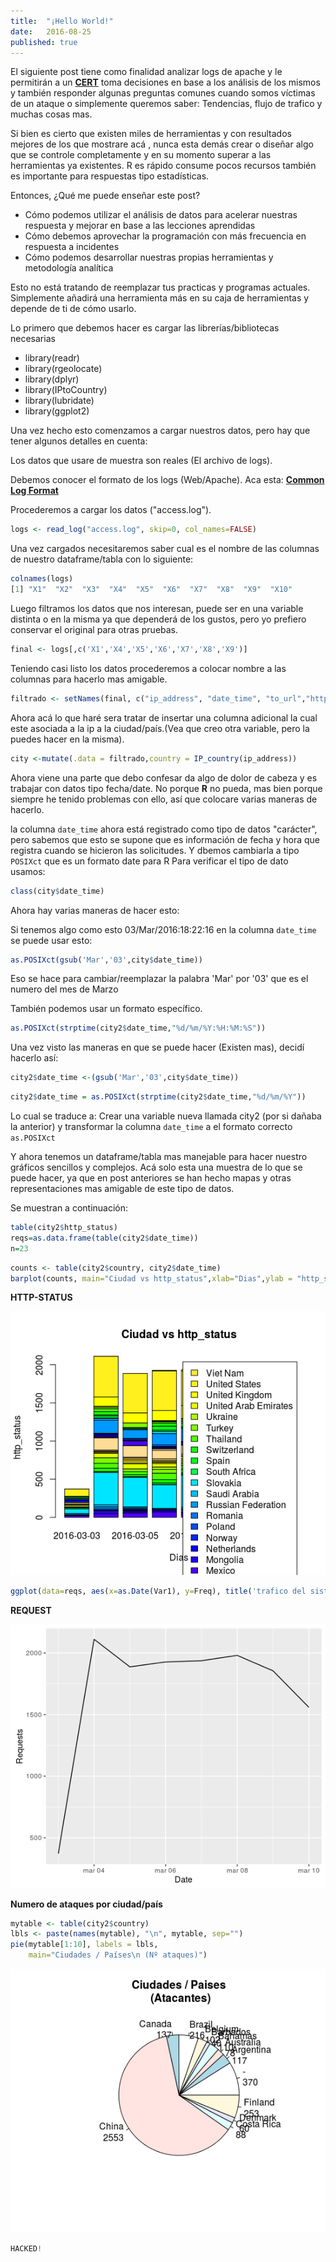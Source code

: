 ```yaml
---
title:  "¡Hello World!"
date:   2016-08-25
published: true
---
```


El siguiente post tiene como finalidad analizar logs de apache  y le permitirán a un [**CERT**](https://es.wikipedia.org/wiki/Equipo_de_Respuesta_ante_Emergencias_Inform%C3%A1ticas) toma decisiones en base a los análisis de los mismos y también responder algunas preguntas comunes cuando somos víctimas de un ataque o simplemente queremos saber: Tendencias, flujo de trafico y muchas cosas mas.

Si bien es cierto que existen miles de herramientas y con resultados mejores de los que mostrare acá , nunca esta demás crear o diseñar algo que se controle completamente y en su momento superar a las herramientas ya existentes. R es rápido consume pocos recursos también es importante para respuestas tipo estadísticas.

Entonces, ¿Qué me puede enseñar este post?

+ Cómo podemos utilizar el análisis de datos para acelerar nuestras respuesta y mejorar en base a las lecciones aprendidas
+ Cómo debemos aprovechar la programación  con más frecuencia en respuesta a incidentes
+ Cómo podemos desarrollar nuestras propias herramientas y metodología analítica

Esto no está tratando de reemplazar tus practicas y programas actuales. Simplemente añadirá una herramienta más en su caja de herramientas y depende de ti de cómo  usarlo.

Lo primero que debemos hacer es cargar las librerías/bibliotecas necesarias 

+ library(readr)
+ library(rgeolocate)
+ library(dplyr)
+ library(IPtoCountry)
+ library(lubridate)
+ library(ggplot2)

Una vez hecho esto comenzamos a cargar nuestros datos, pero hay que tener algunos detalles en cuenta:

Los datos que usare de muestra son reales (El archivo de logs).

Debemos conocer el formato de los logs (Web/Apache). Aca esta: [**Common Log Format**](https://en.wikipedia.org/wiki/Common_Log_Format)

Procederemos a cargar los datos ("access.log").

~~~R
logs <- read_log("access.log", skip=0, col_names=FALSE)
~~~

Una vez cargados necesitaremos saber cual es el nombre de las columnas de nuestro dataframe/tabla con lo siguiente:

~~~R
colnames(logs)
[1] "X1"  "X2"  "X3"  "X4"  "X5"  "X6"  "X7"  "X8"  "X9"  "X10"
~~~

Luego filtramos los datos que nos interesan, puede ser en una variable distinta o en la misma ya que dependerá de los gustos, pero yo prefiero conservar el original para otras pruebas. 

~~~R
final <- logs[,c('X1','X4','X5','X6','X7','X8','X9')]
~~~

Teniendo casi listo los datos procederemos a colocar nombre a las columnas para hacerlo mas amigable.

~~~R
filtrado <- setNames(final, c("ip_address", "date_time", "to_url","http_status","client_size","URL", "User-agent"))
~~~

Ahora acá lo que haré sera tratar de insertar una columna adicional la cual este asociada a la ip a la ciudad/país.(Vea que creo otra variable, pero la puedes hacer en la misma).

~~~R
city <-mutate(.data = filtrado,country = IP_country(ip_address))
~~~

Ahora viene una parte que debo confesar da algo de dolor de cabeza y es trabajar con datos tipo fecha/date. No porque **R** no pueda, mas bien porque siempre he tenido problemas con ello, así que colocare varias maneras de hacerlo.

la columna `date_time` ahora está registrado como tipo de datos "carácter", pero sabemos que esto se supone que es información de fecha y hora que registra cuando se hicieron las solicitudes. Y dbemos cambiarla a tipo `POSIXct` que es un formato date para R Para verificar el tipo de dato usamos:

~~~R
class(city$date_time)
~~~

Ahora hay varias maneras de hacer esto: 

Si tenemos algo como esto 03/Mar/2016:18:22:16 en la columna `date_time` se puede usar esto:

~~~R
as.POSIXct(gsub('Mar','03',city$date_time))  
~~~

Eso se hace para cambiar/reemplazar la palabra 'Mar' por '03' que es el numero del mes de Marzo

También podemos usar un formato específico.

~~~R
as.POSIXct(strptime(city2$date_time,"%d/%m/%Y:%H:%M:%S"))
~~~

Una vez visto las maneras en que se puede hacer (Existen mas), decidí hacerlo así:

~~~R
city2$date_time <-(gsub('Mar','03',city$date_time))
~~~

~~~R
city2$date_time = as.POSIXct(strptime(city2$date_time,"%d/%m/%Y"))
~~~

Lo cual se traduce a: Crear una variable nueva llamada city2 (por si dañaba la anterior) y transformar la columna `date_time` a el formato correcto `as.POSIXct`

Y ahora tenemos un dataframe/tabla mas manejable para hacer nuestro gráficos sencillos y complejos. Acá solo esta una muestra de lo que se puede hacer, ya que en post anteriores se han  hecho mapas y otras representaciones mas amigable de este tipo de datos.

Se muestran a continuación:

~~~R
table(city2$http_status)
reqs=as.data.frame(table(city2$date_time))
n=23
~~~

~~~R
counts <- table(city2$country, city2$date_time)
barplot(counts, main="Ciudad vs http_status",xlab="Dias",ylab = "http_status", col=c(topo.colors(n)),legend = rownames(counts)) 
~~~

**HTTP-STATUS**

![](/images/http.png)

~~~R
ggplot(data=reqs, aes(x=as.Date(Var1), y=Freq), title('trafico del sistio')) + geom_line() + xlab('Date') + ylab('Requests')
~~~

**REQUEST**

![](/images/req.png)


**Numero de ataques por ciudad/país** 

~~~R
mytable <- table(city2$country)
lbls <- paste(names(mytable), "\n", mytable, sep="")
pie(mytable[1:10], labels = lbls,
    main="Ciudades / Países\n (Nº ataques)")
~~~

![](/images/torta.png)

~~~R
HACKED!
~~~
